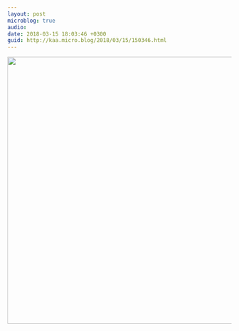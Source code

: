 ```yaml
---
layout: post
microblog: true
audio: 
date: 2018-03-15 18:03:46 +0300
guid: http://kaa.micro.blog/2018/03/15/150346.html
---
```



<img src="http://www.kaa.bz/uploads/2018/53d42ae1b9.jpg" width="600" height="600" />

